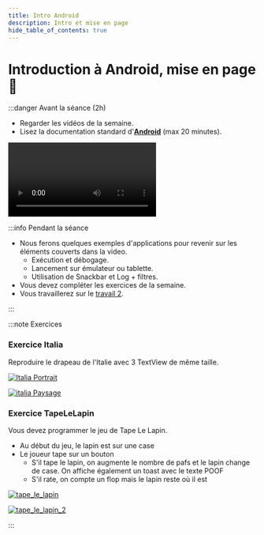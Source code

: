 ```yaml
---
title: Intro Android
description: Intro et mise en page
hide_table_of_contents: true
---
```


# Introduction à Android, mise en page 🤖

<Row>

<Column>

:::danger Avant la séance (2h)

- Regarder les vidéos de la semaine.
- Lisez la documentation standard d'**[Android](https://developer.android.com/index.html)** (max 20 minutes).

<Video url="https://youtu.be/5rBZ4P06usU" />

Code après la video [ici](https://github.com/jorisdeguet/tapeLeLapinKotlin24/tree/main).

Note : la video suivante est très ancienne mais toutes les explications s'appliquent exactement pareil.

<Video url="https://youtu.be/x-dQ5Sa0Ns0" />

:::

</Column>

<Column>

:::info Pendant la séance

- Nous ferons quelques exemples d'applications pour revenir sur les éléments couverts dans la video.
  - Exécution et débogage.
  - Lancement sur émulateur ou tablette.
  - Utilisation de Snackbar et Log + filtres.
- Vous devez compléter les exercices de la semaine.
- Vous travaillerez sur le [travail 2](../tp/tp2).

:::

</Column>

</Row>

:::note Exercices

### Exercice Italia

Reproduire le drapeau de l'Italie avec 3 TextView de même taille.

<Row>

<Column size="4">

[![Italia Portrait](_6.1-intro-android/italia_portait.png)](_6.1-intro-android/italia_portait.png)

</Column>

<Column size="8">

[![italia Paysage](_6.1-intro-android/italia_paysage.png)](_6.1-intro-android/italia_paysage.png)

</Column>

</Row>

### Exercice TapeLeLapin

Vous devez programmer le jeu de Tape Le Lapin.

- Au début du jeu, le lapin est sur une case
- Le joueur tape sur un bouton
  - S'il tape le lapin, on augmente le nombre de pafs et le lapin change de case. On affiche également un toast avec le texte POOF
  - S'il rate, on compte un flop mais le lapin reste où il est

<Row>

<Column size="6">


[![tape_le_lapin](_6.1-intro-android/Tape_le_lapin.png)](_6.1-intro-android/Tape_le_lapin.png)

</Column>

<Column size="6">

[![tape_le_lapin_2](_6.1-intro-android/Tape_le_lapin2.png)](_6.1-intro-android/Tape_le_lapin2.png)


</Column>

</Row>

:::
